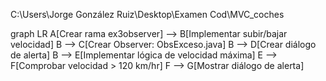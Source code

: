 C:\Users\Jorge González Ruiz\Desktop\Examen Cod\MVC_coches

graph LR
A[Crear rama ex3observer] --> B[Implementar subir/bajar velocidad]
B --> C[Crear Observer: ObsExceso.java]
B --> D[Crear diálogo de alerta]
B --> E[Implementar lógica de velocidad máxima]
E --> F[Comprobar velocidad > 120 km/hr]
F --> G[Mostrar diálogo de alerta]

